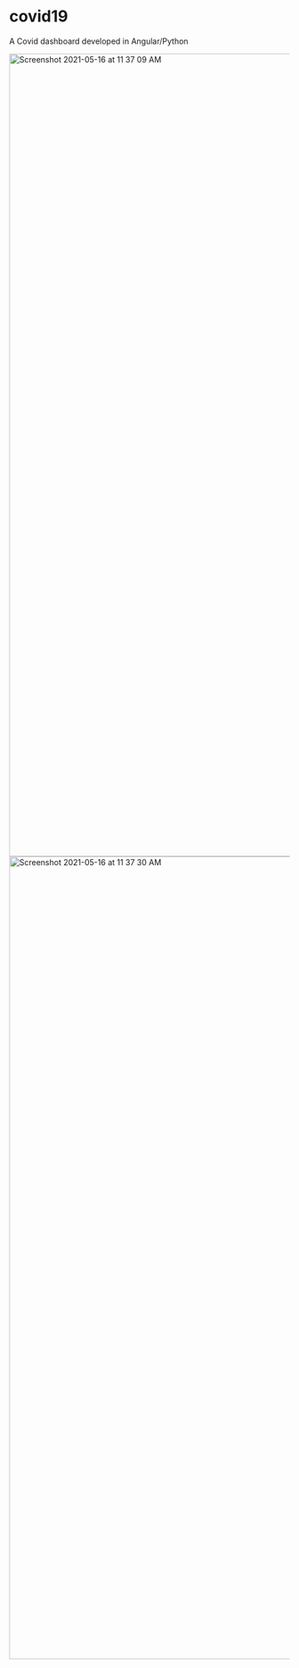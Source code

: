 # covid19
A Covid dashboard developed in Angular/Python

<img width="1440" alt="Screenshot 2021-05-16 at 11 37 09 AM" src="https://user-images.githubusercontent.com/38748694/118387259-2d0bb600-b63b-11eb-9455-0d5b06ee08b9.png">
<img width="1440" alt="Screenshot 2021-05-16 at 11 37 30 AM" src="https://user-images.githubusercontent.com/38748694/118387270-3dbc2c00-b63b-11eb-8fc9-44a180f41c6c.png">
